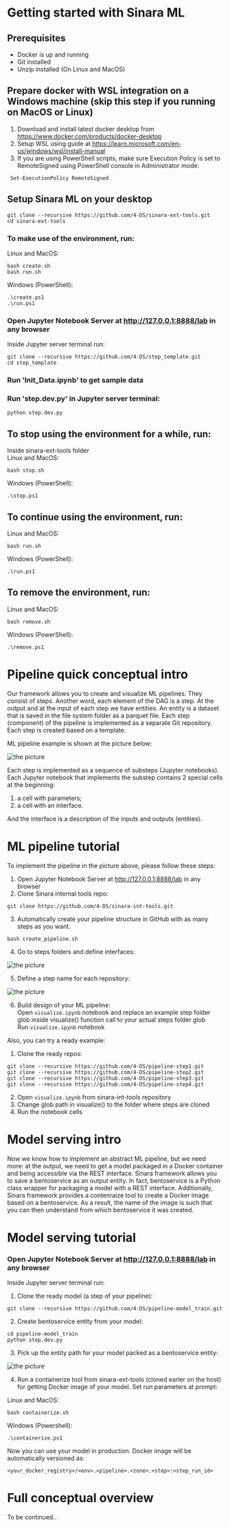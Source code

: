 # Getting started with Sinara ML

## Prerequisites

- Docker is up and running
- Git installed
- Unzip installed (On Linux and MacOS)

## Prepare docker with WSL integration on a Windows machine (skip this step if you running on MacOS or Linux)
1. Download and install latest docker desktop from https://www.docker.com/products/docker-desktop
1. Setup WSL using guide at https://learn.microsoft.com/en-us/windows/wsl/install-manual
1. If you are using PowerShell scripts, make sure Execution Policy is set to RemoteSigned using PowerShell console in Administrator mode:
```
 Set-ExecutionPolicy RemoteSigned
```

## Setup Sinara ML on your desktop

```
git clone --recursive https://github.com/4-DS/sinara-ext-tools.git
cd sinara-ext-tools
```

### To make use of the environment, run:
Linux and MacOS:<br>
```
bash create.sh
bash run.sh
```
Windows (PowerShell):<br>
```
.\create.ps1
.\run.ps1
```
### Open Jupyter Notebook Server at http://127.0.0.1:8888/lab in any browser
Inside Jupyter server terminal run:<br>
```
git clone --recursive https://github.com/4-DS/step_template.git
cd step_template
```

### Run 'Init_Data.ipynb' to get sample data

### Run 'step.dev.py' in Jupyter server terminal: 

```
python step.dev.py
```

## To stop using the environment for a while, run:
Inside sinara-ext-tools folder<br>
Linux and MacOS:<br>
```
bash stop.sh
```
Windows (PowerShell):<br>
```
.\stop.ps1
```
## To continue using the environment, run:
Linux and MacOS:<br>
```
bash run.sh
```
Windows (PowerShell):<br>
```
.\run.ps1
```
## To remove the environment, run:
Linux and MacOS:<br>
```
bash remove.sh
```
Windows (PowerShell):<br>
```
.\remove.ps1
```
# Pipeline quiсk conceptual intro
Our framework allows you to create and visualize ML pipelines. They consist of steps. Another word, each element of the DAG is a step. At the output and at the input of each step we have entities. An entity is a dataset that is saved in the file system folder as a parquet file. Each step (component) of the pipeline is implemented as a separate Git repository. Each step is created based on a template.

ML pipeline example is shown at the picture below:

![the picture](examples/example.png)

Each step is implemented as a sequence of substeps (Jupyter notebooks). Each Jupyter notebook that implements the substep contains 2 special cells at the beginning: 
1. a cell with parameters;
2. a cell with an interface. 

And the interface is a description of the inputs and outputs (entities).

# ML pipeline tutorial

To implement the pipeline in the picture above, please follow these steps:

1. Open Jupyter Notebook Server at http://127.0.0.1:8888/lab in any browser<br>
2. Clone Sinara internal tools repo:
```
git clone https://github.com/4-DS/sinara-int-tools.git
```
3. Automatically create your pipeline structure in GitHub with as many steps as you want.
```
bash create_pipeline.sh
``` 
4. Go to steps folders and define interfaces:

![the picture](examples/define_interfaces.png)

5. Define a step name for each repository:

![the picture](examples/define_step_name.png)

6. Build design of your ML pipeline:<br>
Open ```visualize.ipynb``` notebook and replace an example step folder glob inside visualize() function call to your actual steps folder glob<br>
Run ```visualize.ipynb``` notebook

Also, you can try a ready example:

1. Clone the ready repos:
```
git clone --recursive https://github.com/4-DS/pipeline-step1.git
git clone --recursive https://github.com/4-DS/pipeline-step2.git
git clone --recursive https://github.com/4-DS/pipeline-step3.git
git clone --recursive https://github.com/4-DS/pipeline-step4.git
```

2. Open ```visualize.ipynb``` from sinara-int-tools repository
3. Change glob path in visualize() to the folder where steps are cloned
4. Run the notebook cells

# Model serving intro

Now we know how to implement an abstract ML pipeline, but we need more:
at the output, we need to get a model packaged in a Docker container and being accessible via the REST interface. Sinara framework allows you to save a bentoservice as an output entity. In fact, bentoservice is a Python class wrapper for packaging a model with a REST interface. Additionally, Sinara framework provides a contenraize tool to create a Docker image based on a bentoservice. As a result, the name of the image is such that you can then understand from which bentoservice it was created.

# Model serving tutorial
### Open Jupyter Notebook Server at http://127.0.0.1:8888/lab in any browser
Inside Jupyter server terminal run:<br>
1. Clone the ready model (a step of your pipeline):
```
git clone --recursive https://github.com/4-DS/pipeline-model_train.git
```

2. Create bentoservice entity from your model:
```
cd pipeline-model_train
python step.dev.py
```

3. Pick up the entity path for your model packed as a bentoservice entity:

![the picture](examples/get_bentoservice_path.png)

4. Run a containerize tool from sinara-ext-tools (cloned earler on the host) for getting Docker image of your model. Set run parameters at prompt:<br>
  
Linux and MacOS:<br>
```
bash containerize.sh
```
Windows (Powershell):
```
.\containerize.ps1
```

Now you can use your model in production. Docker image will be automatically versioned as:

```<your_docker_registry>/<env>.<pipeline>.<zone>.<step>:<step_run_id>```

# Full conceptual overview

To be continued..
